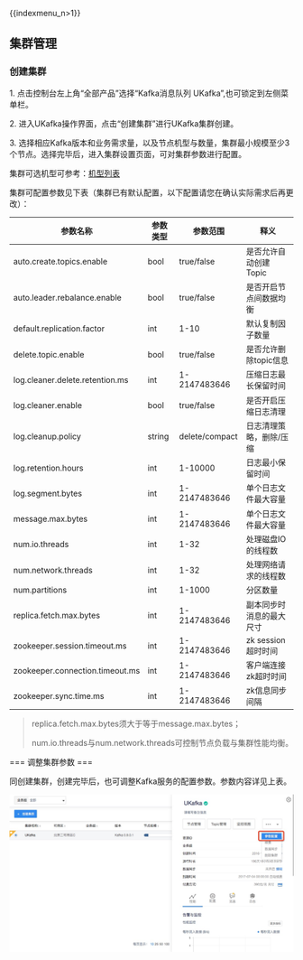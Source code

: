 {{indexmenu_n>1}}

## 集群管理

### 创建集群

1\. 点击控制台左上角“全部产品”选择“Kafka消息队列 UKafka”,也可锁定到左侧菜单栏。

2\. 进入UKafka操作界面，点击“创建集群”进行UKafka集群创建。

3\. 选择相应Kafka版本和业务需求量，以及节点机型与数量，集群最小规模至少3个节点。选择完毕后，进入集群设置页面，可对集群参数进行配置。

集群可选机型可参考：[机型列表](/analysis/ukafka/price)

集群可配置参数见下表（集群已有默认配置，以下配置请您在确认实际需求后再更改）：

| 参数名称                            | 参数类型   | 参数范围           | 释义             |
| ------------------------------- | ------ | -------------- | -------------- |
| auto.create.topics.enable       | bool   | true/false     | 是否允许自动创建Topic  |
| auto.leader.rebalance.enable    | bool   | true/false     | 是否开启节点间数据均衡    |
| default.replication.factor      | int    | 1-10           | 默认复制因子数量       |
| delete.topic.enable             | bool   | true/false     | 是否允许删除topic信息  |
| log.cleaner.delete.retention.ms | int    | 1-2147483646   | 压缩日志最长保留时间     |
| log.cleaner.enable              | bool   | true/false     | 是否开启压缩日志清理     |
| log.cleanup.policy              | string | delete/compact | 日志清理策略，删除/压缩   |
| log.retention.hours             | int    | 1-10000        | 日志最小保留时间       |
| log.segment.bytes               | int    | 1-2147483646   | 单个日志文件最大容量     |
| message.max.bytes               | int    | 1-2147483646   | 单个日志文件最大容量     |
| num.io.threads                  | int    | 1-32           | 处理磁盘IO的线程数     |
| num.network.threads             | int    | 1-32           | 处理网络请求的线程数     |
| num.partitions                  | int    | 1-1000         | 分区数量           |
| replica.fetch.max.bytes         | int    | 1-2147483646   | 副本同步时消息的最大尺寸   |
| zookeeper.session.timeout.ms    | int    | 1-2147483646   | zk session超时时间 |
| zookeeper.connection.timeout.ms | int    | 1-2147483646   | 客户端连接zk超时时间    |
| zookeeper.sync.time.ms          | int    | 1-2147483646   | zk信息同步间隔       |

>
> replica.fetch.max.bytes须大于等于message.max.bytes；
>
> num.io.threads与num.network.threads可控制节点负载与集群性能均衡。

=== 调整集群参数 ===

同创建集群，创建完毕后，也可调整Kafka服务的配置参数。参数内容详见上表。

![](/images/ukafka-02-01.jpg)
